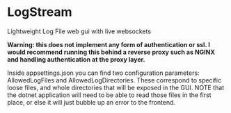 # LogStream
Lightweight Log File web gui with live websockets

**Warning: this does not implement any form of authentication or ssl. I would recommend running this behind a reverse proxy such as NGINX and handling authentication at the proxy layer.**

Inside appsettings.json you can find two configuration parameters: AllowedLogFiles and AllowedLogDirectories. These correspond to specific loose files, and whole directories that will be exposed in the GUI.
NOTE that the dotnet application will need to be able to read those files in the first place, or else it will just bubble up an error to the frontend.
